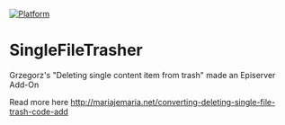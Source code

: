 [![Platform](https://img.shields.io/badge/Episerver-%2011.1.0+-orange.svg?style=flat)](http://world.episerver.com/cms/)

# SingleFileTrasher
Grzegorz's "Deleting single content item from trash" made an Episerver Add-On

Read more here http://mariajemaria.net/converting-deleting-single-file-trash-code-add
